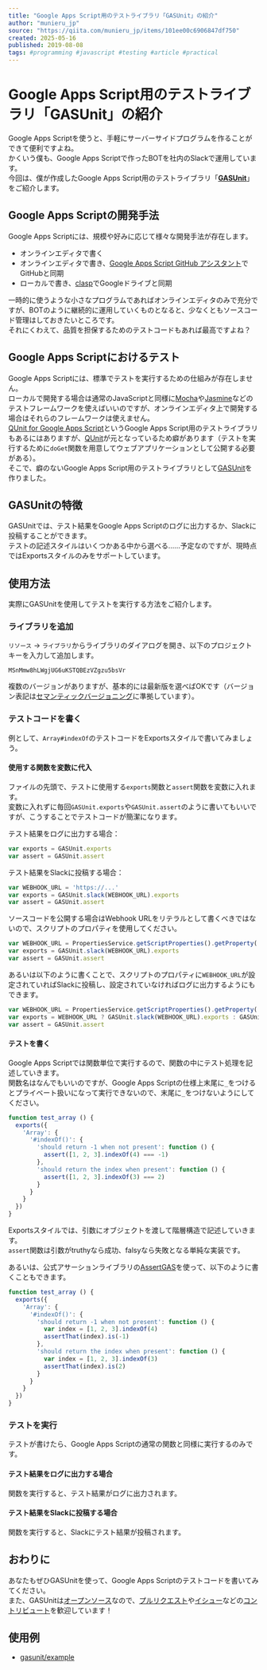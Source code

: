 ```yaml
---
title: "Google Apps Script用のテストライブラリ「GASUnit」の紹介"
author: "munieru_jp"
source: "https://qiita.com/munieru_jp/items/101ee00c6906847df750"
created: 2025-05-16
published: 2019-08-08
tags: #programming #javascript #testing #article #practical
---
```


# Google Apps Script用のテストライブラリ「GASUnit」の紹介

Google Apps Scriptを使うと、手軽にサーバーサイドプログラムを作ることができて便利ですよね。  
かくいう僕も、Google Apps Scriptで作ったBOTを社内のSlackで運用しています。  
今回は、僕が作成したGoogle Apps Script用のテストライブラリ「**[GASUnit](https://github.com/gasunit/GASUnit)**」をご紹介します。

## Google Apps Scriptの開発手法

Google Apps Scriptには、規模や好みに応じて様々な開発手法が存在します。

- オンラインエディタで書く
- オンラインエディタで書き、[Google Apps Script GitHub アシスタント](https://chrome.google.com/webstore/detail/google-apps-script-github/lfjcgcmkmjjlieihflfhjopckgpelofo)でGitHubと同期
- ローカルで書き、[clasp](https://github.com/google/clasp)でGoogleドライブと同期

一時的に使うような小さなプログラムであればオンラインエディタのみで充分ですが、BOTのように継続的に運用していくものとなると、少なくともソースコード管理はしておきたいところです。  
それにくわえて、品質を担保するためのテストコードもあれば最高ですよね？

## Google Apps Scriptにおけるテスト

Google Apps Scriptには、標準でテストを実行するための仕組みが存在しません。  
ローカルで開発する場合は通常のJavaScriptと同様に[Mocha](https://mochajs.org/)や[Jasmine](https://jasmine.github.io/)などのテストフレームワークを使えばいいのですが、オンラインエディタ上で開発する場合はそれらのフレームワークは使えません。  
[QUnit for Google Apps Script](https://github.com/simula-innovation/qunit/tree/gas/gas)というGoogle Apps Script用のテストライブラリもあるにはありますが、[QUnit](https://qunitjs.com/)が元となっているため癖があります（テストを実行するために`doGet`関数を用意してウェブアプリケーションとして公開する必要がある）。  
そこで、癖のないGoogle Apps Script用のテストライブラリとして[GASUnit](https://github.com/gasunit/GASUnit)を作りました。

## GASUnitの特徴

GASUnitでは、テスト結果をGoogle Apps Scriptのログに出力するか、Slackに投稿することができます。  
テストの記述スタイルはいくつかある中から選べる……予定なのですが、現時点ではExportsスタイルのみをサポートしています。

## 使用方法

実際にGASUnitを使用してテストを実行する方法をご紹介します。

### ライブラリを追加

`リソース` -> `ライブラリ`からライブラリのダイアログを開き、以下のプロジェクトキーを入力して追加します。

`MSnMmw8hLWgjUG6uKSTQBEzVZgzu5bsVr`

複数のバージョンがありますが、基本的には最新版を選べばOKです（バージョン表記は[セマンティックバージョニング](https://semver.org/lang/ja/)に準拠しています）。

### テストコードを書く

例として、`Array#indexOf`のテストコードをExportsスタイルで書いてみましょう。

#### 使用する関数を変数に代入

ファイルの先頭で、テストに使用する`exports`関数と`assert`関数を変数に入れます。  
変数に入れずに毎回`GASUnit.exports`や`GASUnit.assert`のように書いてもいいですが、こうすることでテストコードが簡潔になります。

テスト結果をログに出力する場合：

```js
var exports = GASUnit.exports
var assert = GASUnit.assert
```

テスト結果をSlackに投稿する場合：

```js
var WEBHOOK_URL = 'https://...'
var exports = GASUnit.slack(WEBHOOK_URL).exports
var assert = GASUnit.assert
```

ソースコードを公開する場合はWebhook URLをリテラルとして書くべきではないので、スクリプトのプロパティを使用してください。

```js
var WEBHOOK_URL = PropertiesService.getScriptProperties().getProperty('WEBHOOK_URL')
var exports = GASUnit.slack(WEBHOOK_URL).exports
var assert = GASUnit.assert
```

あるいは以下のように書くことで、スクリプトのプロパティに`WEBHOOK_URL`が設定されていればSlackに投稿し、設定されていなければログに出力するようにもできます。

```js
var WEBHOOK_URL = PropertiesService.getScriptProperties().getProperty('WEBHOOK_URL')
var exports = WEBHOOK_URL ? GASUnit.slack(WEBHOOK_URL).exports : GASUnit.exports
var assert = GASUnit.assert
```

#### テストを書く

Google Apps Scriptでは関数単位で実行するので、関数の中にテスト処理を記述していきます。  
関数名はなんでもいいのですが、Google Apps Scriptの仕様上末尾に`_`をつけるとプライベート扱いになって実行できないので、末尾に`_`をつけないようにしてください。

```js
function test_array () {
  exports({
    'Array': {
      '#indexOf()': {
        'should return -1 when not present': function () {
          assert([1, 2, 3].indexOf(4) === -1)
        },
        'should return the index when present': function () {
          assert([1, 2, 3].indexOf(3) === 2)
        }
      }
    }
  })
}
```

Exportsスタイルでは、引数にオブジェクトを渡して階層構造で記述していきます。  
`assert`関数は引数がtruthyなら成功、falsyなら失敗となる単純な実装です。

あるいは、公式アサーションライブラリの[AssertGAS](https://github.com/gasunit/AssertGAS)を使って、以下のように書くこともできます。

```js
function test_array () {
  exports({
    'Array': {
      '#indexOf()': {
        'should return -1 when not present': function () {
          var index = [1, 2, 3].indexOf(4)
          assertThat(index).is(-1)
        },
        'should return the index when present': function () {
          var index = [1, 2, 3].indexOf(3)
          assertThat(index).is(2)
        }
      }
    }
  })
}
```

### テストを実行

テストが書けたら、Google Apps Scriptの通常の関数と同様に実行するのみです。

#### テスト結果をログに出力する場合

関数を実行すると、テスト結果がログに出力されます。

#### テスト結果をSlackに投稿する場合

関数を実行すると、Slackにテスト結果が投稿されます。

## おわりに

あなたもぜひGASUnitを使って、Google Apps Scriptのテストコードを書いてみてください。  
また、GASUnitは[オープンソース](https://github.com/gasunit/GASUnit)なので、[プルリクエスト](https://github.com/gasunit/GASUnit/pulls)や[イシュー](https://github.com/gasunit/GASUnit/issues)などの[コントリビュート](https://github.com/orgs/gasunit/projects/1)を歓迎しています！

## 使用例

- [gasunit/example](https://github.com/gasunit/example)